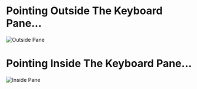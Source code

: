 # Pointing Outside The Keyboard Pane...
![Outside Pane](sleenker.github.com/Numeric_Login/appearance/Out.jpg)

# Pointing Inside The Keyboard Pane...
![Inside Pane](sleenker.github.com/Numeric_Login/appearance/In.jpg)
